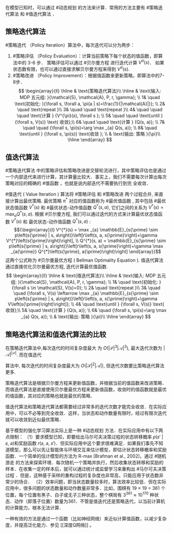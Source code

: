 在模型已知时，可以通过 #动态规划 的方法来计算．常用的方法主要有 #策略迭代算法 和 #值迭代算法 ．

## 策略迭代算法
#策略迭代 （Policy Iteration）算法中，每次迭代可以分为两步：
1) #策略评估 （Policy Evaluation）：计算当前策略下每个状态的值函数，即算法中的 3-6 步．
策略评估可以通过 #贝尔曼方程 进行迭代计算 ${V^{\pi}(s)}$．
如果状态数有限，也可以通过直接求解贝尔曼方程来得到 ${V^{\pi}(s)}$.
2) #策略改进 （Policy Improvement）：根据值函数来更新策略，即算法中的7-8步．
$$
\begin{array}{ll} 
\hline 
& \text{策略迭代算法}\\
\hline 
& \text{输入: MDP 五元组: }{\mathcal{S}, \mathcal{A}, P, r, \gamma}; \\
1& \quad \text{初始化: }{\forall s, \forall a, \pi(a | s)=\frac{1}{|\mathcal{A}|}}; \\
2& \quad \text{repeat }\\
3& \quad \quad \text{repeat }\\
4& \quad \quad \quad \text{计算 } {V^{\pi}(s), \forall s }; \\
5& \quad \quad \text{until } {\forall s, V(s)} \text{ 收敛};\\
6& \quad \quad \text{计算 } {Q(s, a)}; \\
7& \quad \quad {\forall s, \pi(s)=\arg \max _{a} Q(s, a)}; \\
8& \quad \text{until } {\forall s, \pi(s)} \text{收敛 }; \\
& \text{输出: 策略 }{\pi}\\
\hline 
\end{array}
$$

## 值迭代算法
#策略迭代算法 中的策略评估和策略改进是交替轮流进行，其中策略评估也是通过一个内部迭代来进行计算，其计算量比较大．事实上，我们不需要每次计算出每次策略对应的精确的 #值函数 ，也就是说内部迭代不需要执行到完
全收敛．

#值迭代 ( Value Iteration ) 算法将 #策略评估 和 #策略改进 两个过程合并, 来直接计算出最优策略. 最优策略 ${\pi^{*}}$ 对应的值函数称为 #最优值函数 , 其中包括 #最优状态值函数 ${V^{*}(s)}$ 和 #最优状态-动作值函数 ${Q^{*}(s, a)}$, 它们之间的关系为 ${ V^{*}(s)=\max _{a} Q^{*}(s, a) . }$ 根据 #贝尔曼方程, 我们可以通过迭代的方式来计算最优状态值函数 ${V^{*}(s)}$ 和 最优状态-动作值函数 ${Q^{*}(s, a)}$ : $${\begin{array}{l}
V^{*}(s) = \max _{a} \mathbb{E}_{s{\prime} \sim p\left(s{\prime} | s, a\right)}\left[r\left(s, a, s{\prime}\right)+\gamma V^{*}\left(s{\prime}\right)\right], \\
Q^{*}(s, a) = \mathbb{E}_{s{\prime} \sim p\left(s{\prime} | s, a\right)}\left[r\left(s, a, s{\prime}\right)+\gamma \max _{a{\prime}} Q^{*}\left(s{\prime}, a{\prime}\right)\right] \end{array}}$$这两个公式称为 #贝尔曼最优方程 ( Bellman Optimality Equation ). 值迭代算法通过直接优化贝尔曼最优方程, 迭代计算最优值函数. 
$$
\begin{array}{ll} 
\hline 
& \text{值迭代算法}\\
\hline 
& \text{输入: MDP 五元组: }{\mathcal{S}, \mathcal{A}, P, r, \gamma}; \\
1& \quad \text{初始化: }{\forall s \in \mathcal{S}, V(s)=0}; \\
2& \quad \text{repeat }\\
3& \quad \quad {\forall s, V(s) \leftarrow \max _{a} \mathbb{E}_{s{\prime} \sim p\left(s{\prime} | s, a\right)}\left[r\left(s, a, s{\prime}\right)+\gamma V\left(s{\prime}\right)\right]}; \\
4& \quad \text{until } {\forall s, V(s)} \text{ 收敛};\\
5& \quad \text{计算 } {Q(s, a)}; \\
6& \quad {\forall s, \pi(s)=\arg \max _{a} Q(s, a)}; \\
& \text{输出: 策略 }{\pi}\\
\hline 
\end{array}
$$

## 策略迭代算法和值迭代算法的比较
在策略迭代算法中,每次迭代的时间复杂度最大 为 ${O\left(|\mathcal{S}|^{3}|\mathcal{A}|^{3}\right)}$, 最大迭代次数为 ${|\mathcal{A}|^{|\mathcal{S}|}}$. 而在值迭代

算法中, 每次迭代的时间复杂度最大为 ${O\left(|\mathcal{S}|^{2}|\mathcal{A}|\right)}$, 但迭代次数要比策略迭代算法更多.

策略迭代算法是根据贝尔曼方程来更新值函数，并根据当前的值函数来改进策略．而值迭代算法是直接使用贝尔曼最优方程来更新值函数，收敛时的值函数就是最优的值函数，其对应的策略也就是最优的策略．

值迭代算法和策略迭代算法都需要经过非常多的迭代次数才能完全收敛．在实际应用中，可以不必等到完全收敛．这样，当状态和动作数量有限时，经过有限次迭代就可以收敛到近似最优策略．

基于模型的强化学习算法实际上是一种 #动态规划 方法．在实际应用中有以下两点限制：
（1）要求模型已知，即要给出马尔可夫决策过程的状态转移概率 𝑝(𝑠′ |𝑠, 𝑎)和奖励函数 𝑟(𝑠, 𝑎, 𝑠′)．但实际应用中这个要求很难满足．如果我们事先不知道模型，那么可以先让智能体与环境交互来估计模型，即估计状态转移概率和奖励函数．一个简单的估计模型的方法为 R-max [Brafman et al., 2002]，通过 #随机游走 的方法来探索环境．每次随机一个策略并执行，然后收集状态转移和奖励的样本．在收集一定的样本后，就可以通过统计或监督学习来重构出 #马尔可夫决策过程 ．但是，这种基于采样的重构过程的复杂度也非常高，只能应用于状态数非常少的场合．
（2）效率问题，即当状态数量较多时，算法效率比较低．但在实际应用中，很多问题的状态数量和动作数量非常多．比如，围棋有 19 × 19 = 361 个位置，每个位置有黑子、白子或无子三种状态，整个棋局有 $3^{361} ≈ 10^{170}$ 种状态．动作（即落子位置）数量为361．不管是值迭代还是策略迭代，以当前计算机的计算能力，根本无法计算．

一种有效的方法是通过一个函数（比如神经网络）来近似计算值函数，以减少复杂度，并提高泛化能力．参见 [[深度Q网络]] 。